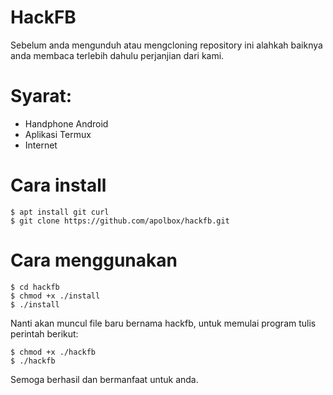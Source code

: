 # HackFB

Sebelum anda mengunduh atau mengcloning repository ini
alahkah baiknya anda membaca terlebih dahulu perjanjian
dari kami.

# Syarat:

* Handphone Android
* Aplikasi Termux
* Internet

# Cara install

    $ apt install git curl
    $ git clone https://github.com/apolbox/hackfb.git

# Cara menggunakan

    $ cd hackfb
    $ chmod +x ./install
    $ ./install

Nanti akan muncul file baru bernama hackfb, untuk memulai program tulis perintah berikut:

    $ chmod +x ./hackfb
    $ ./hackfb

Semoga berhasil dan bermanfaat untuk anda.

